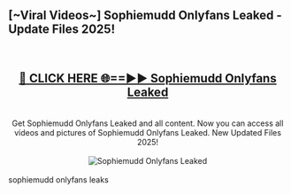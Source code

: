 <h2>[~Viral Videos~] Sophiemudd Onlyfans Leaked - Update Files 2025!</h2>
<br>
<div align="center">
<h2><a href="https://betterlinks.top/A2PfLJ" rel="nofollow">🔴 CLICK HERE 🌐==►► Sophiemudd Onlyfans Leaked</a></h2>
<br>
Get Sophiemudd Onlyfans Leaked and all content. Now you can access all videos and pictures of Sophiemudd Onlyfans Leaked. New Updated Files 2025!
<br>
<br>
<a href="https://betterlinks.top/A2PfLJ" rel="nofollow" data-target="animated-image.originalLink"><img src="https://i.ibb.co.com/WyWwxjT/player-gif2.gif" alt="Sophiemudd Onlyfans Leaked" style="max-width: 100%; display: inline-block;" data-target="animated-image.originalImage"></a>
</div>
<br>
sophiemudd onlyfans leaks